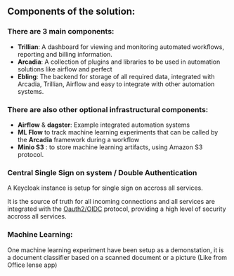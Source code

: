 
## Components of the solution:

### There are 3 main components:  

- **Trillian**: A dashboard for viewing and monitoring automated workflows, reporting and billing information.
- **Arcadia**: A collection of plugins and libraries to be used in automation solutions like airflow and perfect
- **Ebling**: The backend for storage of all required data, integrated with Arcadia, Trillian, Airflow and easy to integrate with other automation systems.

### There are also other optional infrastructural components:

- **Airflow** & **dagster**: Example integrated automation systems
- **ML Flow** to track machine learning experiments that can be called by the **Arcadia** framework during a workflow
- **Minio S3** : to store machine learning artifacts, using Amazon S3 protocol.


### Central Single Sign on system / Double Authentication

A Keycloak instance is setup for single sign on accross all services.

It is the source of truth for all incoming connections and all services are integrated with the <a href="https://openid.net/connect/" class="external-link" target="_blank">Oauth2/OIDC</a> protocol, providing a high level of security accross all services.

### Machine Learning:

One machine learning experiment have been setup as a demonstation, it is a document classifier based on a scanned document or a picture (Like from Office lense app)
